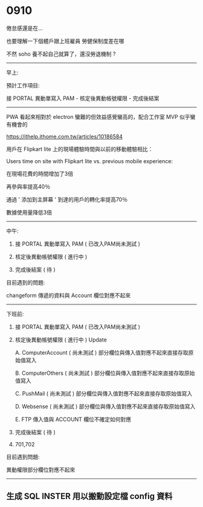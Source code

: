 # 0910

倦怠感還是在...

也要理解一下個體戶跟上班雇員 勞健保制度差在哪

不然 soho 養不起自己就算了，還沒勞退機制 ?

---

早上:

預計工作項目:

接 PORTAL 異動單寫入 PAM - 核定後異動帳號權限 - 完成後結案

---

PWA 看起來相對於 electron 蠻難的但效益感覺蠻高的，配合工作室 MVP 似乎蠻有機會的

<https://ithelp.ithome.com.tw/articles/10186584>

用戶在 Flipkart lite 上的現場體驗時間與以前的移動體驗相比：

Users time on site with Flipkart lite vs. previous mobile experience:

在現場花費的時間增加了3倍

再參與率提高40％

通過 ' 添加到主屏幕 ' 到達的用戶的轉化率提高70％

數據使用量降低3倍

---

中午:

1. 接 PORTAL 異動單寫入 PAM ( 已改入PAM尚未測試 )

2. 核定後異動帳號權限 ( 進行中 )

3. 完成後結案 ( 待 )

目前遇到的問題:

changeform 傳遞的資料與 Account 欄位對應不起來

---

下班前:

1. 接 PORTAL 異動單寫入 PAM ( 已改入PAM尚未測試 )

2. 核定後異動帳號權限 ( 進行中 ) Update

     A. ComputerAccount ( 尚未測試 ) 部分欄位與傳入值對應不起來直接存取原始值寫入

     B. ComputerOthers ( 尚未測試 ) 部分欄位與傳入值對應不起來直接存取原始值寫入

     C. PushMail ( 尚未測試 ) 部分欄位與傳入值對應不起來直接存取原始值寫入

     D. Websense ( 尚未測試 ) 部分欄位與傳入值對應不起來直接存取原始值寫入

     E. FTP  傳入值與 ACCOUNT 欄位不確定如何對應

3. 完成後結案 ( 待 )

4. 701,702

目前遇到問題:

異動權限部分欄位對應不起來

---

## 生成 SQL INSTER 用以搬動設定檔 config 資料
